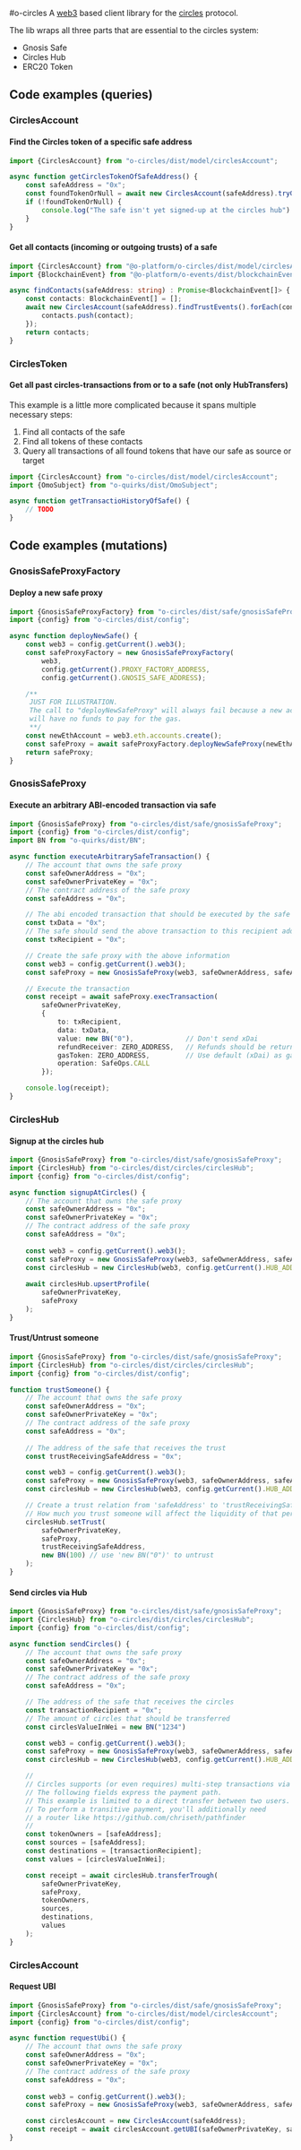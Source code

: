 #o-circles
A [web3](https://web3js.readthedocs.io/en/v1.3.0/) based client library for the [circles](https://github.com/CirclesUBI/whitepaper/) protocol.

The lib wraps all three parts that are essential to the circles system:
* Gnosis Safe
* Circles Hub
* ERC20 Token


## Code examples (queries)
### CirclesAccount
#### Find the Circles token of a specific safe address
```typescript
import {CirclesAccount} from "o-circles/dist/model/circlesAccount";

async function getCirclesTokenOfSafeAddress() {
    const safeAddress = "0x";
    const foundTokenOrNull = await new CirclesAccount(safeAddress).tryGetMyToken();
    if (!foundTokenOrNull) {
        console.log("The safe isn't yet signed-up at the circles hub")
    }
}
```
#### Get all contacts (incoming or outgoing trusts) of a safe
```typescript
import {CirclesAccount} from "@o-platform/o-circles/dist/model/circlesAccount";
import {BlockchainEvent} from "@o-platform/o-events/dist/blockchainEvent";

async findContacts(safeAddress: string) : Promise<BlockchainEvent[]> {
    const contacts: BlockchainEvent[] = [];
    await new CirclesAccount(safeAddress).findTrustEvents().forEach(contact => {
        contacts.push(contact);
    });
    return contacts;
}
```
### CirclesToken
#### Get all past circles-transactions from or to a safe (not only HubTransfers)
This example is a little more complicated because it spans multiple necessary steps:
1. Find all contacts of the safe
2. Find all tokens of these contacts
3. Query all transactions of all found tokens that have our safe as source or target

```typescript
import {CirclesAccount} from "o-circles/dist/model/circlesAccount";
import {OmoSubject} from "o-quirks/dist/OmoSubject";

async function getTransactioHistoryOfSafe() {
    // TODO
}
```

## Code examples (mutations)
### GnosisSafeProxyFactory
#### Deploy a new safe proxy
```typescript
import {GnosisSafeProxyFactory} from "o-circles/dist/safe/gnosisSafeProxyFactory";
import {config} from "o-circles/dist/config";

async function deployNewSafe() {
    const web3 = config.getCurrent().web3();
    const safeProxyFactory = new GnosisSafeProxyFactory(
        web3,
        config.getCurrent().PROXY_FACTORY_ADDRESS,
        config.getCurrent().GNOSIS_SAFE_ADDRESS);

    /**
     JUST FOR ILLUSTRATION.
     The call to "deployNewSafeProxy" will always fail because a new account
     will have no funds to pay for the gas.
     **/
    const newEthAccount = web3.eth.accounts.create();
    const safeProxy = await safeProxyFactory.deployNewSafeProxy(newEthAccount.privateKey);
    return safeProxy;
}
```

### GnosisSafeProxy
#### Execute an arbitrary ABI-encoded transaction via safe
```typescript
import {GnosisSafeProxy} from "o-circles/dist/safe/gnosisSafeProxy";
import {config} from "o-circles/dist/config";
import BN from "o-quirks/dist/BN";

async function executeArbitrarySafeTransaction() {
    // The account that owns the safe proxy
    const safeOwnerAddress = "0x";
    const safeOwnerPrivateKey = "0x";
    // The contract address of the safe proxy
    const safeAddress = "0x";

    // The abi encoded transaction that should be executed by the safe
    const txData = "0x";
    // The safe should send the above transaction to this recipient address:
    const txRecipient = "0x";

    // Create the safe proxy with the above information
    const web3 = config.getCurrent().web3();
    const safeProxy = new GnosisSafeProxy(web3, safeOwnerAddress, safeAddress);

    // Execute the transaction
    const receipt = await safeProxy.execTransaction(
        safeOwnerPrivateKey,
        {
            to: txRecipient,
            data: txData,
            value: new BN("0"),             // Don't send xDai
            refundReceiver: ZERO_ADDRESS,   // Refunds should be returned to sender
            gasToken: ZERO_ADDRESS,         // Use default (xDai) as gas token
            operation: SafeOps.CALL
        });

    console.log(receipt);
}
```

### CirclesHub
#### Signup at the circles hub
```typescript
import {GnosisSafeProxy} from "o-circles/dist/safe/gnosisSafeProxy";
import {CirclesHub} from "o-circles/dist/circles/circlesHub";
import {config} from "o-circles/dist/config";

async function signupAtCircles() {
    // The account that owns the safe proxy
    const safeOwnerAddress = "0x";
    const safeOwnerPrivateKey = "0x";
    // The contract address of the safe proxy
    const safeAddress = "0x";
    
    const web3 = config.getCurrent().web3();
    const safeProxy = new GnosisSafeProxy(web3, safeOwnerAddress, safeAddress);
    const circlesHub = new CirclesHub(web3, config.getCurrent().HUB_ADDRESS);
    
    await circlesHub.upsertProfile(
        safeOwnerPrivateKey,
        safeProxy
    );
}
```
#### Trust/Untrust someone
```typescript
import {GnosisSafeProxy} from "o-circles/dist/safe/gnosisSafeProxy";
import {CirclesHub} from "o-circles/dist/circles/circlesHub";
import {config} from "o-circles/dist/config";

function trustSomeone() {
    // The account that owns the safe proxy
    const safeOwnerAddress = "0x";
    const safeOwnerPrivateKey = "0x";
    // The contract address of the safe proxy
    const safeAddress = "0x";
    
    // The address of the safe that receives the trust
    const trustReceivingSafeAddress = "0x";

    const web3 = config.getCurrent().web3();
    const safeProxy = new GnosisSafeProxy(web3, safeOwnerAddress, safeAddress);
    const circlesHub = new CirclesHub(web3, config.getCurrent().HUB_ADDRESS);

    // Create a trust relation from 'safeAddress' to 'trustReceivingSafeAddress' with 100% trust.
    // How much you trust someone will affect the liquidity of that person in transitive payments.
    circlesHub.setTrust(
        safeOwnerPrivateKey,
        safeProxy,
        trustReceivingSafeAddress,
        new BN(100) // use 'new BN("0")' to untrust 
    );
}
```
#### Send circles via Hub
```typescript
import {GnosisSafeProxy} from "o-circles/dist/safe/gnosisSafeProxy";
import {CirclesHub} from "o-circles/dist/circles/circlesHub";
import {config} from "o-circles/dist/config";

async function sendCircles() {
    // The account that owns the safe proxy
    const safeOwnerAddress = "0x";
    const safeOwnerPrivateKey = "0x";
    // The contract address of the safe proxy
    const safeAddress = "0x";

    // The address of the safe that receives the circles
    const transactionRecipient = "0x";
    // The amount of circles that should be transferred
    const circlesValueInWei = new BN("1234")    

    const web3 = config.getCurrent().web3();
    const safeProxy = new GnosisSafeProxy(web3, safeOwnerAddress, safeAddress);
    const circlesHub = new CirclesHub(web3, config.getCurrent().HUB_ADDRESS);

    //
    // Circles supports (or even requires) multi-step transactions via transitive paths.
    // The following fields express the payment path.
    // This example is limited to a direct transfer between two users.
    // To perform a transitive payment, you'll additionally need
    // a router like https://github.com/chriseth/pathfinder
    //
    const tokenOwners = [safeAddress];
    const sources = [safeAddress];
    const destinations = [transactionRecipient];
    const values = [circlesValueInWei];

    const receipt = await circlesHub.transferTrough(
        safeOwnerPrivateKey,
        safeProxy,
        tokenOwners,
        sources,
        destinations,
        values
    );
}
```
### CirclesAccount
#### Request UBI
```typescript
import {GnosisSafeProxy} from "o-circles/dist/safe/gnosisSafeProxy";
import {CirclesAccount} from "o-circles/dist/model/circlesAccount";
import {config} from "o-circles/dist/config";

async function requestUbi() {
    // The account that owns the safe proxy
    const safeOwnerAddress = "0x";
    const safeOwnerPrivateKey = "0x";
    // The contract address of the safe proxy
    const safeAddress = "0x";
    
    const web3 = config.getCurrent().web3();
    const safeProxy = new GnosisSafeProxy(web3, safeOwnerAddress, safeAddress);

    const circlesAccount = new CirclesAccount(safeAddress);
    const receipt = await circlesAccount.getUBI(safeOwnerPrivateKey, safeProxy);
}
```
